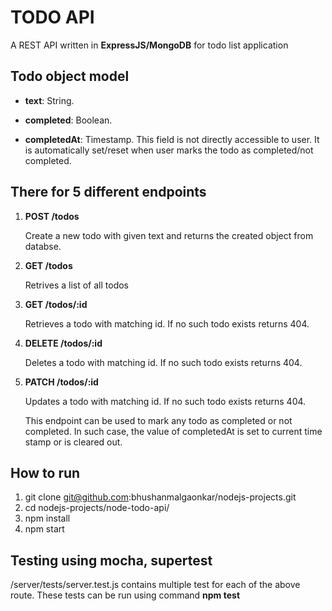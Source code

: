 # TODO API

A REST API written in **ExpressJS/MongoDB** for todo list application

## Todo object model

- **text**: String.

- **completed**: Boolean. 

- **completedAt**: Timestamp. This field is not directly accessible to user. It is automatically set/reset when user marks the todo as completed/not completed.

## There for 5 different endpoints
1. **POST /todos**

   Create a new todo with given text and returns the created object from databse.

2. **GET /todos**

   Retrives a list of all todos

3. **GET /todos/:id**

   Retrieves a todo with matching id. If no such todo exists returns 404.

4. **DELETE /todos/:id**

   Deletes a todo with matching id. If no such todo exists returns 404.

5. **PATCH /todos/:id**

   Updates a todo with matching id. If no such todo exists returns 404.
   
   This endpoint can be used to mark any todo as completed or not completed. In such case, the value of completedAt is set to current time stamp or is cleared out.  
   
   
## How to run

1. git clone git@github.com:bhushanmalgaonkar/nodejs-projects.git
2. cd nodejs-projects/node-todo-api/
3. npm install
4. npm start

## Testing using mocha, supertest

/server/tests/server.test.js contains multiple test for each of the above route. These tests can be run using command **npm test**
